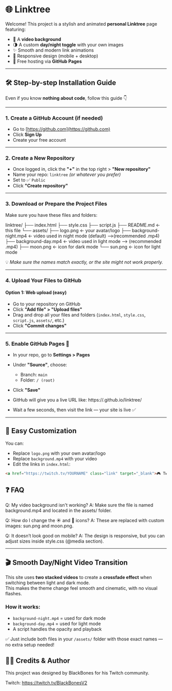 # 🌐 Linktree

Welcome! This project is a stylish and animated **personal Linktree** page featuring:

- 🎥 A **video background**
- 🌗 A custom **day/night toggle** with your own images
- ✨ Smooth and modern link animations
- 📱 Responsive design (mobile + desktop)
- 🚀 Free hosting via **GitHub Pages**

---

## 🛠️ Step-by-step Installation Guide

Even if you know **nothing about code**, follow this guide 👇

---

### 1. Create a GitHub Account (if needed)

- Go to [https://github.com](https://github.com)
- Click **Sign Up**
- Create your free account

---

### 2. Create a New Repository

- Once logged in, click the **"+"** in the top right > **"New repository"**
- Name your repo: `linktree` _(or whatever you prefer)_
- Set to ✅ `Public`
- Click **"Create repository"**

---

### 3. Download or Prepare the Project Files

Make sure you have these files and folders:

linktree/
├── index.html
├── style.css
├── script.js
├── README.md ← this file
└── assets/
├── logo.png ← your avatar/logo
├── background-night.mp4 ← video used in night mode (default) -->(recommended .mp4)
├── background-day.mp4 ← video used in light mode --> (recommended .mp4)
├── moon.png ← icon for dark mode
└── sun.png ← icon for light mode

💡 _Make sure the names match exactly, or the site might not work properly._

---

### 4. Upload Your Files to GitHub

#### Option 1: Web upload (easy)

- Go to your repository on GitHub
- Click **"Add file" > "Upload files"**
- Drag and drop all your files and folders (`index.html`, `style.css`, `script.js`, `assets/`, etc.)
- Click **"Commit changes"**

---

### 5. Enable GitHub Pages 🚀

- In your repo, go to **Settings > Pages**
- Under **"Source"**, choose:
  - Branch: `main`
  - Folder: `/ (root)`
- Click **"Save"**
- GitHub will give you a live URL like: https://<your-username>.github.io/linktree/

- Wait a few seconds, then visit the link — your site is live ✅

---

## 🎨 Easy Customization

You can:

- Replace `logo.png` with your own avatar/logo
- Replace `background.mp4` with your video
- Edit the links in `index.html`:

```html
<a href="https://twitch.tv/YOURNAME" class="link" target="_blank">🎮 Twitch</a>
```

## ❓ FAQ

Q: My video background isn't working?
A: Make sure the file is named background.mp4 and located in the assets/ folder.

Q: How do I change the ☀️ and 🌙 icons?
A: These are replaced with custom images: sun.png and moon.png.

Q: It doesn’t look good on mobile?
A: The design is responsive, but you can adjust sizes inside style.css (@media section).

---

## 🎬 Smooth Day/Night Video Transition

This site uses **two stacked videos** to create a **crossfade effect** when switching between light and dark mode.  
This makes the theme change feel smooth and cinematic, with no visual flashes.

### How it works:

- `background-night.mp4` = used for dark mode
- `background-day.mp4` = used for light mode
- A script handles the opacity and playback

✅ Just include both files in your `/assets/` folder with those exact names — no extra setup needed!

## 👨‍💻 Credits & Author

This project was designed by BlackBones for his Twitch community.

Twitch: https://twitch.tv/BlackBonesV2

